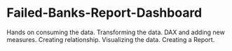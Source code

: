 # Failed-Banks-Report-Dashboard
Hands on consuming the data. Transforming the data. DAX and adding new measures. Creating relationship. Visualizing the data. Creating a Report.
